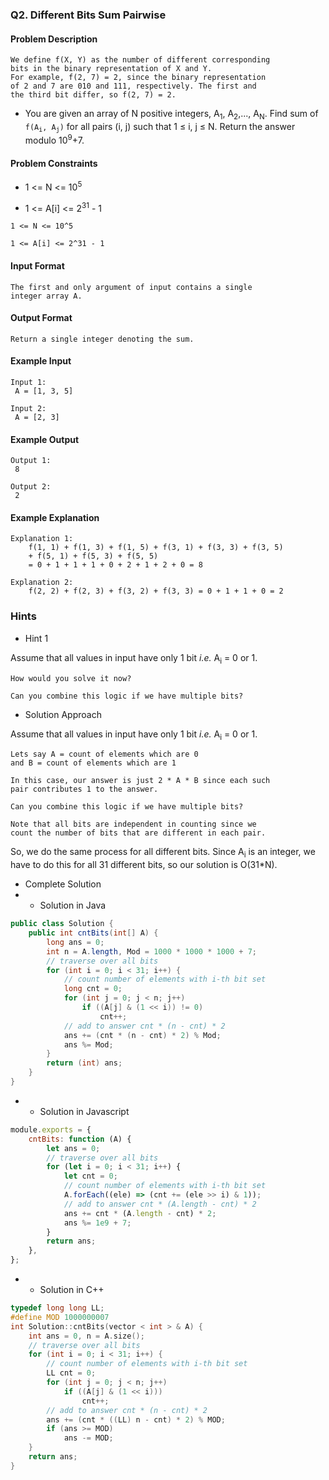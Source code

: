 ### Q2. Different Bits Sum Pairwise
#### Problem Description
```text
We define f(X, Y) as the number of different corresponding 
bits in the binary representation of X and Y.
For example, f(2, 7) = 2, since the binary representation 
of 2 and 7 are 010 and 111, respectively. The first and 
the third bit differ, so f(2, 7) = 2.
```
* <p>You are given an array of N positive integers, A<sub>1</sub>, 
    A<sub>2</sub>,..., A<sub>N</sub>. Find sum of 
    <code>f(A<sub>i</sub>, A<sub>j</sub>)</code> for all 
    pairs (i, j) such that 1 ≤ i, j ≤ N. Return the answer 
    modulo 10<sup>9</sup>+7.</p>

#### Problem Constraints
* <p>1 &lt;= N &lt;= 10<sup>5</sup></p>
* <p>1 &lt;= A[i] &lt;= 2<sup>31</sup> - 1</p>
```text
1 <= N <= 10^5

1 <= A[i] <= 2^31 - 1
```
#### Input Format
```text
The first and only argument of input contains a single 
integer array A.
```
#### Output Format
```text
Return a single integer denoting the sum.
```
#### Example Input
```text
Input 1:
 A = [1, 3, 5]

Input 2:
 A = [2, 3]
```
#### Example Output
```text
Output 1:
 8

Output 2:
 2
```
#### Example Explanation
```text
Explanation 1:
    f(1, 1) + f(1, 3) + f(1, 5) + f(3, 1) + f(3, 3) + f(3, 5) 
    + f(5, 1) + f(5, 3) + f(5, 5) 
    = 0 + 1 + 1 + 1 + 0 + 2 + 1 + 2 + 0 = 8

Explanation 2:
    f(2, 2) + f(2, 3) + f(3, 2) + f(3, 3) = 0 + 1 + 1 + 0 = 2
```
### Hints
* Hint 1

<p>Assume that all values in input have 
only 1 bit <em>i.e.</em> A<sub>i</sub> = 0 or 1.</p>

```text
How would you solve it now?

Can you combine this logic if we have multiple bits?
```
* Solution Approach

<p>Assume that all values in input have 
only 1 bit <em>i.e.</em> A<sub>i</sub> = 0 or 1.</p>

```text
Lets say A = count of elements which are 0
and B = count of elements which are 1

In this case, our answer is just 2 * A * B since each such 
pair contributes 1 to the answer.

Can you combine this logic if we have multiple bits?

Note that all bits are independent in counting since we 
count the number of bits that are different in each pair.
```

<p> So, we do the same process for all different bits. Since A<sub>i</sub> is an integer, we have to do this for all 31 different bits, so our solution is O(31*N).</p>

* Complete Solution
* * Solution in Java
```java
public class Solution {
    public int cntBits(int[] A) {
        long ans = 0;
        int n = A.length, Mod = 1000 * 1000 * 1000 + 7;
        // traverse over all bits
        for (int i = 0; i < 31; i++) {
            // count number of elements with i-th bit set
            long cnt = 0;
            for (int j = 0; j < n; j++)
                if ((A[j] & (1 << i)) != 0) 
                    cnt++;
            // add to answer cnt * (n - cnt) * 2
            ans += (cnt * (n - cnt) * 2) % Mod;
            ans %= Mod;
        }
        return (int) ans;
    }
}
```
* * Solution in Javascript
```javascript
module.exports = {
    cntBits: function (A) {
        let ans = 0;
        // traverse over all bits
        for (let i = 0; i < 31; i++) {
            let cnt = 0;
            // count number of elements with i-th bit set
            A.forEach((ele) => (cnt += (ele >> i) & 1));
            // add to answer cnt * (A.length - cnt) * 2
            ans += cnt * (A.length - cnt) * 2;
            ans %= 1e9 + 7;
        }
        return ans;
    },
};
```
* * Solution in C++
```cpp
typedef long long LL;
#define MOD 1000000007
int Solution::cntBits(vector < int > & A) {
    int ans = 0, n = A.size();
    // traverse over all bits
    for (int i = 0; i < 31; i++) {
        // count number of elements with i-th bit set
        LL cnt = 0;
        for (int j = 0; j < n; j++)
            if ((A[j] & (1 << i))) 
                cnt++;
        // add to answer cnt * (n - cnt) * 2
        ans += (cnt * ((LL) n - cnt) * 2) % MOD;
        if (ans >= MOD) 
            ans -= MOD;
    }
    return ans;
}
```


